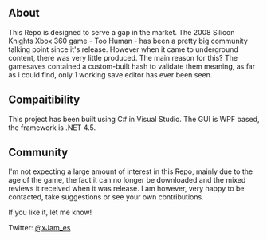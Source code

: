 ## About
This Repo is designed to serve a gap in the market. The 2008 Silicon Knights Xbox 360 game - Too Human - has been a pretty big community talking point since it's release. However when it came to underground content, there was very little produced. The main reason for this? The gamesaves contained a custom-built hash to validate them meaning, as far as i could find, only 1 working save editor has ever been seen.

## Compaitibility
This project has been built using C# in Visual Studio. The GUI is WPF based, the framework is .NET 4.5.

## Community
I'm not expecting a large amount of interest in this Repo, mainly due to the age of the game, the fact it can no longer be downloaded and the mixed reviews it received when it was release. I am however, very happy to be contacted, take suggestions or see your own contributions.

If you like it, let me know!

Twitter: [@xJam_es](http://www.twitter.com/xJam_es)
